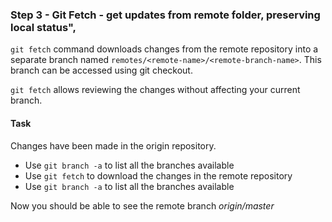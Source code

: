 ### Step 3 - Git Fetch - get updates from remote folder, preserving local status",

`git fetch` command downloads changes from the remote repository into a separate branch named `remotes/<remote-name>/<remote-branch-name>`. This branch can be accessed using git checkout.

`git fetch` allows reviewing the changes without affecting your current branch.

#### Task

Changes have been made in the origin repository. 
- Use `git branch -a` to list all the branches available
- Use `git fetch` to download the changes in the remote repository
- Use `git branch -a` to list all the branches available

Now you should be able to see the remote branch *origin/master*